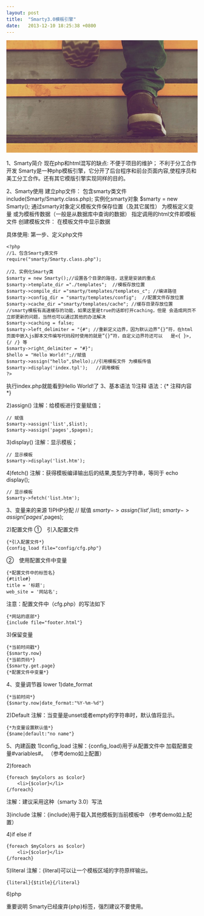 ```yaml
---
layout: post
title:  "Smarty3.0模板引擎"
date:   2013-12-10 18:25:38 +0800
---
```

<img src="/images/fulls/04.jpg" class="fit image">

1、Smarty简介
现在php和html混写的缺点:
不便于项目的维护；
不利于分工合作开发
Smarty是一种php模板引擎，它分开了后台程序和前台页面内容,使程序员和美工分工合作。还有其它模版引擎实现同样的目的。

2、Smarty使用
建立php文件：
包含smarty类文件  include(Smarty/Smarty.class.php);
实例化smarty对象  $smarty = new Smarty();
通过smarty对象定义模板文件保存位置（及其它属性）
为模板定义变量 或为模板传数据（一般是从数据库中查询的数据）
指定调用的html文件即模板文件
创建模板文件：
在模板文件中显示数据

具体使用:
第一步、定义php文件

	<?php
	//1、包含Smarty类文件
	require("smarty/Smarty.class.php");

	//2、实例化Smarty类
	$smarty = new Smarty();//设置各个目录的路径，这里是安装的重点
	$smarty->template_dir ="./templates";  //模板存放位置
	$smarty->compile_dir ="smarty/templates/templates_c"; //编译路径
	$smarty->config_dir = "smarty/templates/config";  //配置文件存放位置
	$smarty->cache_dir ="smarty/templates/cache"; //缓存目录存放位置
	//smarty模板有高速缓存的功能，如果这里是true的话即打开caching，但是	会造成网页不立即更新的问题，当然也可以通过其他的办法解决
	$smarty->caching = false;
	$smarty->left_delimiter = "{#"; //重新定义边界，因为默认边界“{}“符，在html	页面中嵌入js脚本文件编写代码段时使用的就是”{}“符，自定义边界符还可以	是<{ }>, {/ /} 等
	$smarty->right_delimiter = "#}";
	$hello = "Hello World!";//赋值
	$smarty->assign("hello",$hello);//引用模板文件 为模板传值
	$smarty->display('index.tpl');   //调用模板
	?>

执行index.php就能看到Hello World!了
3、基本语法
1)注释
语法：{* 注释内容 *}

2)assign()
注解：给模板进行变量赋值；

	// 赋值
	$smarty->assign('list',$list);
	$smarty->assign('pages',$pages);

3)display()
注解：显示模板；

	// 显示模板
	$smarty->display('list.htm');

4)fetch()
注解：获得模板编译输出后的结果,类型为字符串，等同于  echo display();

	// 显示模板
	$smarty->fetch('list.htm');

3、变量来的来源
1)PHP分配
// 赋值
$smarty->assign('list',$list);
$smarty->assign('pages',$pages);

2)配置文件
①　引入配置文件

	{*引入配置文件*}
	{config_load file="config/cfg.php"}

②　使用配置文件中变量	

	{*配置文件中的标签名}
	{#title#}
	title = '标题';
	web_site = '网站名';

注意：配置文件中（cfg.php）的写法如下

	{*网站的底部*}
	{include file="footer.html"}

3)保留变量

	{*当前时间戳*}
	{$smarty.now}
	{*当前页码*}
	{$smarty.get.page}
	{*配置文件中变量*}

4、变量调节器 lower
1)date_format

	{*当前时间*}
	{$smarty.now|date_format:"%Y-%m-%d"}

2)Default
注解：当变量是unset或者empty的字符串时，默认值将显示。

	{*为变量设置默认值*}
	{$name|default:"no name"}

5、内建函数
1)config_load
注解：{config_load}用于从配置文件中 加载配置变量#variables#。 
（参考demo如上配置）

2)foreach

	{foreach $myColors as $color}
	    <li>{$color}</li>
	{/foreach}

注解：建议采用这种（smarty 3.0）写法

3)include
注解：{include}用于载入其他模板到当前模板中
（参考demo如上配置）

4)if else if

	{foreach $myColors as $color}
	    <li>{$color}</li>
	{/foreach}

5)literal
注解：{literal}可以让一个模板区域的字符原样输出。

	{literal}{$title}{/literal}

6)php

重要说明
Smarty已经废弃{php}标签，强烈建议不要使用。
